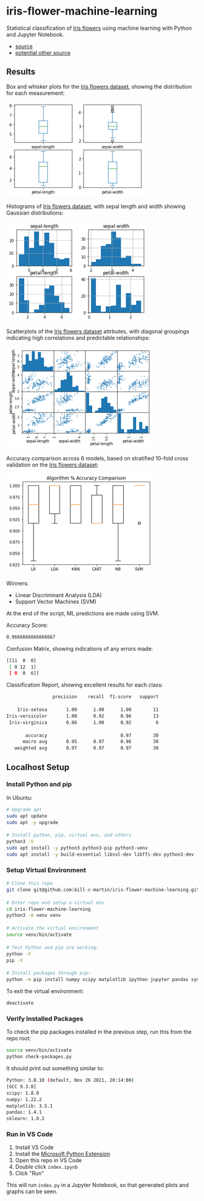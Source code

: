 # iris-flower-machine-learning

Statistical classification of [Iris flowers](https://raw.githubusercontent.com/jbrownlee/Datasets/master/iris.csv) using machine learning with Python and Jupyter Notebook.

- [source](https://machinelearningmastery.com/machine-learning-in-python-step-by-step/)
- [potential other source](https://medium.com/gft-engineering/start-to-learn-machine-learning-with-the-iris-flower-classification-challenge-4859a920e5e3)

## Results

Box and whisker plots for the [Iris flowers dataset](https://raw.githubusercontent.com/jbrownlee/Datasets/master/iris.csv), showing the distribution for each measurement:

![alt text](output/dataset-distribution.png)

Histograms of [Iris flowers dataset](https://raw.githubusercontent.com/jbrownlee/Datasets/master/iris.csv), with sepal length and width showing Gaussian distributions:

![alt text](output/dataset-histograms.png)

Scatterplots of the [Iris flowers dataset](https://raw.githubusercontent.com/jbrownlee/Datasets/master/iris.csv) attrbutes, with diagonal groupings indicating high correlations and predictable relationships:

![alt text](output/dataset-attribute-scatterplots.png)

Accuracy comparison across 6 models, based on stratified 10-fold cross validation on the [Iris flowers dataset](https://raw.githubusercontent.com/jbrownlee/Datasets/master/iris.csv):

![alt text](output/algorithm-accuracy-comparison.png)

Winners:

- Linear Discriminant Analysis (LDA)
- Support Vector Machines (SVM)

At the end of the script, ML predictions are made using SVM.

Accuracy Score:

```bash
0.9666666666666667
```

Confusion Matrix, showing indications of any errors made:

```bash
[[11  0  0]
 [ 0 12  1]
 [ 0  0  6]]
```

Classification Report, showing excellent results for each class:
```bash
                 precision    recall  f1-score   support

    Iris-setosa       1.00      1.00      1.00        11
Iris-versicolor       1.00      0.92      0.96        13
 Iris-virginica       0.86      1.00      0.92         6

       accuracy                           0.97        30
      macro avg       0.95      0.97      0.96        30
   weighted avg       0.97      0.97      0.97        30
```

## Localhost Setup

### Install Python and pip

In Ubuntu:

```bash
# Upgrade apt
sudo apt update
sudo apt -y upgrade

# Install python, pip, virtual env, and others
python3 -V
sudo apt install -y python3 python3-pip python3-venv
sudo apt install -y build-essential libssl-dev libffi-dev python3-dev
```

### Setup Virtual Environment

```bash
# Clone this repo
git clone git@github.com:bill-c-martin/iris-flower-machine-learning.git

# Enter repo and setup a virtual env
cd iris-flower-machine-learning
python3 -m venv venv

# Activate the virtual environment
source venv/bin/activate

# Test Python and pip are working:
python -V
pip -V

# Install packages through pip:
python -m pip install numpy scipy matplotlib ipython jupyter pandas sympy nose sklearn
```

To exit the virtual environment:

```bash
deactivate
```

### Verify Installed Packages

To check the pip packages installed in the previous step, run this from the repo root:

```bash
source venv/bin/activate
python check-packages.py
```

It should print out something similar to:

```bash
Python: 3.8.10 (default, Nov 26 2021, 20:14:08)
[GCC 9.3.0]
scipy: 1.8.0
numpy: 1.22.2
matplotlib: 3.5.1
pandas: 1.4.1
sklearn: 1.0.2
```

### Run in VS Code

1. Install VS Code
2. Install the [Microsoft Python Extension](https://marketplace.visualstudio.com/items?itemName=ms-python.python)
3. Open this repo in VS Code
4. Double click `index.ipynb`
5. Click "Run"

This will run `index.py` in a Jupyter Notebook, so that generated plots and graphs can be seen.

